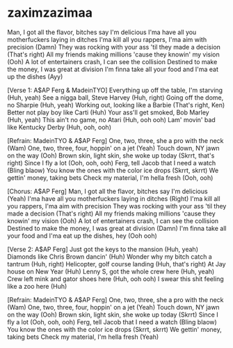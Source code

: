 # zaximzazimaa

Man, I got all the flavor, bitches say I'm delicious
I'ma have all you motherfuckers laying in ditches
I'ma kill all you rappers, I'ma aim with precision (Damn)
They was rocking with your ass 'til they made a decision (That's right)
All my friends making millions 'cause they knowin' my vision (Ooh)
A lot of entertainers crash, I can see the collision
Destined to make the money, I was great at division
I'm finna take all your food and I'ma eat up the dishes (Ayy)

[Verse 1: A$AP Ferg & MadeinTYO]
Everything up off the table, I'm starving (Huh, yeah)
See a nigga ball, Steve Harvey (Huh, right)
Going off the dome, no Sharpie (Huh, yeah)
Working out, looking like a Barbie (That's right, Ken)
Better not play boy like Carti (Huh)
Your ass'll get smoked, Bob Marley (Huh, yeah)
This ain't no game, no Atari (Huh, ooh ooh)
Lam' movin' bad like Kentucky Derby (Huh, ooh, ooh)

[Refrain: MadeinTYO & A$AP Ferg]
One, two, three, she a pro with the neck (Wam)
One, two, three, four, hoppin' on a jet (Yeah)
Touch down, NY jawn on the way (Ooh)
Brown skin, light skin, she woke up today (Skrrt, that's right)
Since I fly a lot (Ooh, ooh, ooh)
Ferg, tell Jacob that I need a watch (Bling blaow)
You know the ones with the color ice drops (Skrrt, skrrt)
We gettin' money, taking bets
Check my material, I'm hella fresh (Ooh, ooh)


[Chorus: A$AP Ferg]
Man, I got all the flavor, bitches say I'm delicious (Yeah)
I'ma have all you motherfuckers laying in ditches (Right)
I'ma kill all you rappers, I'ma aim with precision
They was rocking with your ass 'til they made a decision (That's right)
All my friends making millions 'cause they knowin' my vision (Ooh)
A lot of entertainers crash, I can see the collision
Destined to make the money, I was great at division (Damn)
I'm finna take all your food and I'ma eat up the dishes, hey (Ooh ooh)

[Verse 2: A$AP Ferg]
Just got the keys to the mansion (Huh, yeah)
Diamonds like Chris Brown dancin' (Huh)
Wonder why my bitch catch a tantrum (Huh, right)
Helicopter, golf course landing (Huh, that's right)
At Jay house on New Year (Huh)
Lenny S, got the whole crew here (Huh, yeah)
Crew left mink and gator shoes here (Huh, ooh ooh)
I swear this shit feeling like a zoo here (Huh)

[Refrain: MadeinTYO & A$AP Ferg]
One, two, three, she a pro with the neck (Wam)
One, two, three, four, hoppin' on a jet (Yeah)
Touch down, NY jawn on the way (Ooh)
Brown skin, light skin, she woke up today (Skrrt)
Since I fly a lot (Ooh, ooh, ooh)
Ferg, tell Jacob that I need a watch (Bling blaow)
You know the ones with the color ice drops (Skrrt, skrrt)
We gettin' money, taking bets
Check my material, I'm hella fresh (Yeah)
